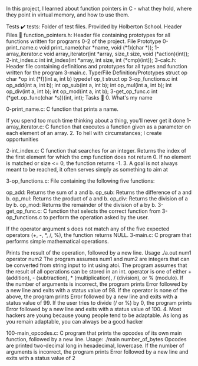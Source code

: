 In this project, I learned about function pointers in C - what they hold, where they point in virtual memory, and how to use them.

Tests ✔️ tests: Folder of test files. Provided by Holberton School. Header Files 📁 function_pointers.h: Header file containing prototypes for all functions written for programs 0-2 of the project. File Prototype 0-print_name.c void print_name(char *name, void (*f)(char *)); 1-array_iterator.c void array_iterator(int *array, size_t size, void (*action)(int)); 2-int_index.c int int_index(int *array, int size, int (*cmp)(int)); 3-calc.h: Header file containing definitions and prototypes for all types and function written for the program 3-main.c. Type/File Definition/Prototypes struct op char *op int (*f)(int a, int b) typedef op_t struct op 3-op_functions.c int op_add(int a, int b); int op_sub(int a, int b); int op_mul(int a, int b); int op_div(int a, int b); int op_mod(int a, int b); 3-get_op_func.c int (*get_op_func(char *s))(int, int); Tasks 📃 0. What's my name

0-print_name.c: C function that prints a name.

If you spend too much time thinking about a thing, you'll never get it done
1-array_iterator.c: C function that executes a function given as a parameter on each element of an array. 2. To hell with circumstances; I create opportunities

2-int_index.c: C function that searches for an integer. Returns the index of the first element for which the cmp function does not return 0. If no element is matched or size <= 0, the function returns -1. 3. A goal is not always meant to be reached, it often serves simply as something to aim at

3-op_functions.c: File containing the following five functions:

op_add: Returns the sum of a and b. op_sub: Returns the difference of a and b. op_mul: Returns the product of a and b. op_div: Returns the division of a by b. op_mod: Returns the remainder of the division of a by b. 3-get_op_func.c: C function that selects the correct function from 3-op_functions.c to perform the operation asked by the user.

If the operator argument s does not match any of the five expected operators (+, -, *, /, %), the function returns NULL. 3-main.c: C program that performs simple mathematical operations.

Prints the result of the operation, followed by a new line. Usage ./a.out num1 operator num2 The program assumes num1 and num2 are integers that can be converted from string input to int using atoi. The program assumes that the result of all operations can be stored in an int. operator is one of either + (addition), - (subtraction), * (multiplication), / (division), or % (modulo). If the number of arguments is incorrect, the program prints Error followed by a new line and exits with a status value of 98. If the operator is none of the above, the program prints Error followed by a new line and exits with a status value of 99. If the user tries to divide (/ or %) by 0, the program prints Error followed by a new line and exits with a status value of 100. 4. Most hackers are young because young people tend to be adaptable. As long as you remain adaptable, you can always be a good hacker

100-main_opcodes.c: C program that prints the opcodes of its own main function, followed by a new line. Usage: ./main number_of_bytes Opcodes are printed two-decimal long in hexadecimal, lowercase. If the number of arguments is incorrect, the program prints Error followed by a new line and exits with a status value of 2
